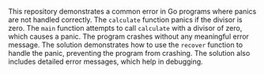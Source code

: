 This repository demonstrates a common error in Go programs where panics are not handled correctly. The `calculate` function panics if the divisor is zero. The `main` function attempts to call `calculate` with a divisor of zero, which causes a panic. The program crashes without any meaningful error message. The solution demonstrates how to use the `recover` function to handle the panic, preventing the program from crashing. The solution also includes detailed error messages, which help in debugging.